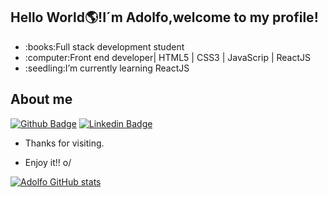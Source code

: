 
## Hello World:earth_americas:!I´m Adolfo,welcome to my profile!

<ul>
  <li>:books:Full stack development student</li>
  <li>:computer:Front end developer| HTML5 | CSS3 | JavaScrip | ReactJS </li>
  <li>:seedling:I’m currently learning ReactJS</li>
</ul>

## About me

[![Github Badge](https://img.shields.io/badge/GitHub-100000?style=for-the-badge&logo=github&logoColor=white=https://github.com/AdolfoCarneiro)](https://github.com/AdolfoCarneiro)
[![Linkedin Badge](https://img.shields.io/badge/LinkedIn-0077B5?style=for-the-badge&logo=linkedin&logoColor=white=https://www.linkedin.com/in/adolfo-carneiro-a541531a0/)](https://www.linkedin.com/in/adolfo-carneiro-a541531a0/)

- Thanks for visiting.

- Enjoy it!! o/

[![Adolfo GitHub stats](https://github-readme-stats.vercel.app/api?username=Adolfo&show_icons=true&theme=radical)](https://github.com/AdolfoCarneiro/github-readme-stats)

<!---
AdolfoCarneiro/AdolfoCarneiro is a ✨ special ✨ repository because its `README.md` (this file) appears on your GitHub profile.
You can click the Preview link to take a look at your changes.
--->
